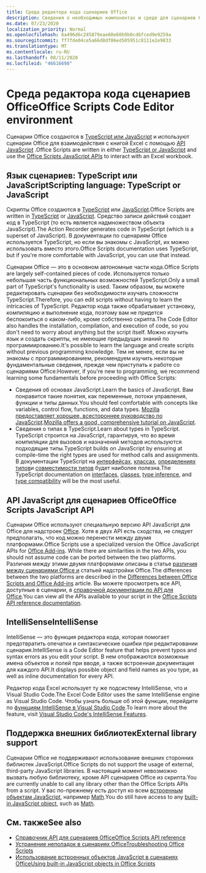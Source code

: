 ```yaml
---
title: Среда редактора кода сценариев Office
description: Сведения о необходимых компонентах и среде для сценариев Office в Excel в Интернете.
ms.date: 07/23/2020
localization_priority: Normal
ms.openlocfilehash: 6a496d6c245879eae60e60b9b0cd6fced9e9259a
ms.sourcegitcommit: ff7fde04ce5a66d8df06ed505951c8111e2e9833
ms.translationtype: MT
ms.contentlocale: ru-RU
ms.lasthandoff: 08/11/2020
ms.locfileid: "46616698"
---
```

# <a name="office-scripts-code-editor-environment"></a><span data-ttu-id="1ab5f-103">Среда редактора кода сценариев Office</span><span class="sxs-lookup"><span data-stu-id="1ab5f-103">Office Scripts Code Editor environment</span></span>

<span data-ttu-id="1ab5f-104">Сценарии Office создаются в [TypeScript или JavaScript](#scripting-language-typescript-or-javascript) и используют сценарии Office для взаимодействия с книгой Excel с помощью [API JavaScript](#office-scripts-javascript-api) .</span><span class="sxs-lookup"><span data-stu-id="1ab5f-104">Office Scripts are written in either [TypeScript or JavaScript](#scripting-language-typescript-or-javascript) and use the [Office Scripts JavaScript APIs](#office-scripts-javascript-api) to interact with an Excel workbook.</span></span>

## <a name="scripting-language-typescript-or-javascript"></a><span data-ttu-id="1ab5f-105">Язык сценариев: TypeScript или JavaScript</span><span class="sxs-lookup"><span data-stu-id="1ab5f-105">Scripting language: TypeScript or JavaScript</span></span>

<span data-ttu-id="1ab5f-106">Скрипты Office создаются в [TypeScript](https://www.typescriptlang.org/docs/home.html) или [JavaScript](https://developer.mozilla.org/docs/Web/JavaScript).</span><span class="sxs-lookup"><span data-stu-id="1ab5f-106">Office Scripts are written in [TypeScript](https://www.typescriptlang.org/docs/home.html) or [JavaScript](https://developer.mozilla.org/docs/Web/JavaScript).</span></span> <span data-ttu-id="1ab5f-107">Средство записи действий создает код в TypeScript (то есть является надмножеством объекта JavaScript).</span><span class="sxs-lookup"><span data-stu-id="1ab5f-107">The Action Recorder generates code in TypeScript (which is a superset of JavaScript).</span></span> <span data-ttu-id="1ab5f-108">В документации по сценариям Office используется TypeScript, но если вы знакомы с JavaScript, их можно использовать вместо этого.</span><span class="sxs-lookup"><span data-stu-id="1ab5f-108">Office Scripts documentation uses TypeScript, but if you're more comfortable with JavaScript, you can use that instead.</span></span>

<span data-ttu-id="1ab5f-109">Сценарии Office — это в основном автономные части кода.</span><span class="sxs-lookup"><span data-stu-id="1ab5f-109">Office Scripts are largely self-contained pieces of code.</span></span> <span data-ttu-id="1ab5f-110">Используется только небольшая часть функциональных возможностей TypeScript.</span><span class="sxs-lookup"><span data-stu-id="1ab5f-110">Only a small part of TypeScript's functionality is used.</span></span> <span data-ttu-id="1ab5f-111">Таким образом, вы можете редактировать сценарии без необходимости изучать сложности TypeScript.</span><span class="sxs-lookup"><span data-stu-id="1ab5f-111">Therefore, you can edit scripts without having to learn the intricacies of TypeScript.</span></span> <span data-ttu-id="1ab5f-112">Редактор кода также обрабатывает установку, компиляцию и выполнение кода, поэтому вам не придется беспокоиться о каком-либо, кроме собственно скрипта.</span><span class="sxs-lookup"><span data-stu-id="1ab5f-112">The Code Editor also handles the installation, compilation, and execution of code, so you don't need to worry about anything but the script itself.</span></span> <span data-ttu-id="1ab5f-113">Можно изучить язык и создать скрипты, не имеющие предыдущих знаний по программированию.</span><span class="sxs-lookup"><span data-stu-id="1ab5f-113">It's possible to learn the language and create scripts without previous programming knowledge.</span></span> <span data-ttu-id="1ab5f-114">Тем не менее, если вы не знакомы с программированием, рекомендуем изучить некоторые фундаментальные сведения, прежде чем приступать к работе со сценариями Office:</span><span class="sxs-lookup"><span data-stu-id="1ab5f-114">However, if you're new to programming, we recommend learning some fundamentals before proceeding with Office Scripts:</span></span>

- <span data-ttu-id="1ab5f-115">Сведения об основах JavaScript.</span><span class="sxs-lookup"><span data-stu-id="1ab5f-115">Learn the basics of JavaScript.</span></span> <span data-ttu-id="1ab5f-116">Вам понравится такие понятия, как переменные, потоки управления, функции и типы данных.</span><span class="sxs-lookup"><span data-stu-id="1ab5f-116">You should feel comfortable with concepts like variables, control flow, functions, and data types.</span></span> <span data-ttu-id="1ab5f-117">[Mozilla предоставляет хорошее, всестороннее руководство по JavaScript](https://developer.mozilla.org/docs/Web/JavaScript/Guide/Introduction).</span><span class="sxs-lookup"><span data-stu-id="1ab5f-117">[Mozilla offers a good, comprehensive tutorial on JavaScript](https://developer.mozilla.org/docs/Web/JavaScript/Guide/Introduction).</span></span>
- <span data-ttu-id="1ab5f-118">Сведения о типах в TypeScript.</span><span class="sxs-lookup"><span data-stu-id="1ab5f-118">Learn about types in TypeScript.</span></span> <span data-ttu-id="1ab5f-119">TypeScript строится на JavaScript, гарантируя, что во время компиляции для вызовов и назначений методов используются подходящие типы.</span><span class="sxs-lookup"><span data-stu-id="1ab5f-119">TypeScript builds on JavaScript by ensuring at compile-time the right types are used for method calls and assignments.</span></span> <span data-ttu-id="1ab5f-120">В документации TypeScript на [интерфейсах](https://www.typescriptlang.org/docs/handbook/interfaces.html), [классах](https://www.typescriptlang.org/docs/handbook/classes.html), [определениях типов](https://www.typescriptlang.org/docs/handbook/type-inference.html)и [совместимости типов](https://www.typescriptlang.org/docs/handbook/type-compatibility.html) будет наиболее полезна.</span><span class="sxs-lookup"><span data-stu-id="1ab5f-120">The TypeScript documentation on [interfaces](https://www.typescriptlang.org/docs/handbook/interfaces.html), [classes](https://www.typescriptlang.org/docs/handbook/classes.html), [type inference](https://www.typescriptlang.org/docs/handbook/type-inference.html), and [type compatibility](https://www.typescriptlang.org/docs/handbook/type-compatibility.html) will be the most useful.</span></span>

## <a name="office-scripts-javascript-api"></a><span data-ttu-id="1ab5f-121">API JavaScript для сценариев Office</span><span class="sxs-lookup"><span data-stu-id="1ab5f-121">Office Scripts JavaScript API</span></span>

<span data-ttu-id="1ab5f-122">Сценарии Office используют специальную версию API JavaScript для Office для надстроек [Office](/office/dev/add-ins/overview/index). Хотя в двух API есть сходства, не следует предполагать, что код можно перенести между двумя платформами.</span><span class="sxs-lookup"><span data-stu-id="1ab5f-122">Office Scripts use a specialized version the Office JavaScript APIs for [Office Add-ins](/office/dev/add-ins/overview/index). While there are similarities in the two APIs, you should not assume code can be ported between the two platforms.</span></span> <span data-ttu-id="1ab5f-123">Различия между этими двумя платформами описаны в статье [различия между сценариями Office и](../resources/add-ins-differences.md#apis) статьей надстройки Office.</span><span class="sxs-lookup"><span data-stu-id="1ab5f-123">The differences between the two platforms are described in the [Differences between Office Scripts and Office Add-ins](../resources/add-ins-differences.md#apis) article.</span></span> <span data-ttu-id="1ab5f-124">Вы можете просмотреть все API, доступные в сценарии, в [справочной документации по API для Office](/javascript/api/office-scripts/overview).</span><span class="sxs-lookup"><span data-stu-id="1ab5f-124">You can view all the APIs available to your script in the [Office Scripts API reference documentation](/javascript/api/office-scripts/overview).</span></span>

## <a name="intellisense"></a><span data-ttu-id="1ab5f-125">IntelliSense</span><span class="sxs-lookup"><span data-stu-id="1ab5f-125">IntelliSense</span></span>

<span data-ttu-id="1ab5f-126">IntelliSense — это функция редактора кода, которая помогает предотвратить опечатки и синтаксические ошибки при редактировании сценария.</span><span class="sxs-lookup"><span data-stu-id="1ab5f-126">IntelliSense is a Code Editor feature that helps prevent typos and syntax errors as you edit your script.</span></span> <span data-ttu-id="1ab5f-127">В нем отображаются возможные имена объектов и полей при вводе, а также встроенная документация для каждого API.</span><span class="sxs-lookup"><span data-stu-id="1ab5f-127">It displays possible object and field names as you type, as well as inline documentation for every API.</span></span>

<span data-ttu-id="1ab5f-128">Редактор кода Excel использует ту же подсистему IntelliSense, что и Visual Studio Code.</span><span class="sxs-lookup"><span data-stu-id="1ab5f-128">The Excel Code Editor uses the same IntelliSense engine as Visual Studio Code.</span></span> <span data-ttu-id="1ab5f-129">Чтобы узнать больше об этой функции, перейдите по [функциям IntelliSense в Visual Studio Code](https://code.visualstudio.com/docs/editor/intellisense#_intellisense-features).</span><span class="sxs-lookup"><span data-stu-id="1ab5f-129">To learn more about the feature, visit [Visual Studio Code's IntelliSense Features](https://code.visualstudio.com/docs/editor/intellisense#_intellisense-features).</span></span>

## <a name="external-library-support"></a><span data-ttu-id="1ab5f-130">Поддержка внешних библиотек</span><span class="sxs-lookup"><span data-stu-id="1ab5f-130">External library support</span></span>

<span data-ttu-id="1ab5f-131">Сценарии Office не поддерживают использование внешних сторонних библиотек JavaScript.</span><span class="sxs-lookup"><span data-stu-id="1ab5f-131">Office Scripts do not support the usage of external, third-party JavaScript libraries.</span></span> <span data-ttu-id="1ab5f-132">В настоящий момент невозможно вызвать любую библиотеку, кроме API сценариев Office из скрипта.</span><span class="sxs-lookup"><span data-stu-id="1ab5f-132">You are currently unable to call any library other than the Office Scripts APIs from a script.</span></span> <span data-ttu-id="1ab5f-133">У вас по-прежнему есть доступ ко всем [встроенным объектам JavaScript](../develop/javascript-objects.md), например [Math](https://developer.mozilla.org/docs/Web/JavaScript/Reference/Global_Objects/Math).</span><span class="sxs-lookup"><span data-stu-id="1ab5f-133">You do still have access to any [built-in JavaScript object](../develop/javascript-objects.md), such as [Math](https://developer.mozilla.org/docs/Web/JavaScript/Reference/Global_Objects/Math).</span></span>

## <a name="see-also"></a><span data-ttu-id="1ab5f-134">См. также</span><span class="sxs-lookup"><span data-stu-id="1ab5f-134">See also</span></span>

- [<span data-ttu-id="1ab5f-135">Справочник API для сценариев Office</span><span class="sxs-lookup"><span data-stu-id="1ab5f-135">Office Scripts API reference</span></span>](/javascript/api/office-scripts/overview)
- [<span data-ttu-id="1ab5f-136">Устранение неполадок в сценариях Office</span><span class="sxs-lookup"><span data-stu-id="1ab5f-136">Troubleshooting Office Scripts</span></span>](../testing/troubleshooting.md)
- [<span data-ttu-id="1ab5f-137">Использование встроенных объектов JavaScript в сценариях Office</span><span class="sxs-lookup"><span data-stu-id="1ab5f-137">Using built-in JavaScript objects in Office Scripts</span></span>](../develop/javascript-objects.md)

